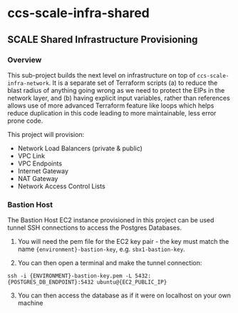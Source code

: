 # ccs-scale-infra-shared

## SCALE Shared Infrastructure Provisioning

### Overview
This sub-project builds the next level on infrastructure on top of `ccs-scale-infra-network`. It is a separate set of Terraform scripts (a) to reduce the blast radius of anything going wrong as we need to protect the EIPs in the network layer, and (b) having explicit input variables, rather than references allows use of more advanced Terraform feature like loops which helps reduce duplication in this code leading to more maintainable, less error prone code.

This project will provision:

- Network Load Balancers (private & public)
- VPC Link
- VPC Endpoints
- Internet Gateway
- NAT Gateway
- Network Access Control Lists


### Bastion Host
The Bastion Host EC2 instance provisioned in this project can be used tunnel SSH connections to access the Postgres Databases. 

1. You will need the pem file for the EC2 key pair - the key must match the name `{environment}-bastion-key`, e.g. `sbx1-bastion-key`.

2. You can then open a terminal and make the tunnel connection:
```
ssh -i {ENVIRONMENT}-bastion-key.pem -L 5432:{POSTGRES_DB_ENDPOINT}:5432 ubuntu@{EC2_PUBLIC_IP}
```

3. You can then access the database as if it were on localhost on your own machine
